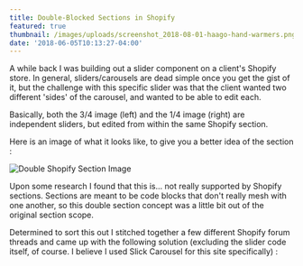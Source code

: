 ```yaml
---
title: Double-Blocked Sections in Shopify
featured: true
thumbnail: /images/uploads/screenshot_2018-08-01-haago-hand-warmers.png
date: '2018-06-05T10:13:27-04:00'
---
```

A while back I was building out a slider component on a client's Shopify store. In general, sliders/carousels are dead simple once you get the gist of it, but the challenge with this specific slider was that the client wanted two different 'sides' of the carousel, and wanted to be able to edit each. 

Basically, both the 3/4 image (left) and the 1/4 image (right) are independent sliders, but edited from within the same Shopify section.

Here is an image of what it looks like, to give you a better idea of the section :

![Double Shopify Section Image](/images/double-block.png)

Upon some research I found that this is... not really supported by Shopify sections. Sections are meant to be code blocks that don't really mesh with one another, so this double section concept was a little bit out of the original section scope. 

Determined to sort this out I stitched together a few different Shopify forum threads and came up with the following solution (excluding the slider code itself, of course. I believe I used Slick Carousel for this site specifically) :

<script src="http://gist-it.appspot.com/https://github.com/patrickbolle/shopify-snippets/blob/master/double-block-section.liquid"></script>
